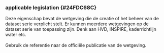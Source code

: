 ### applicable legislation {#24FDC68C}
Deze eigenschap bevat de wetgeving die de creatie of het beheer van de dataset serie  verplicht stelt. 
Er kunnen meerdere wetgevingen op de dataset serie  van toepassing zijn. Denk aan HVD, INSPIRE, kaderrichtlijn water etc.
<br/>
<br/>
Gebruik de referentie naar de officiële publicatie van de wetgeving.
